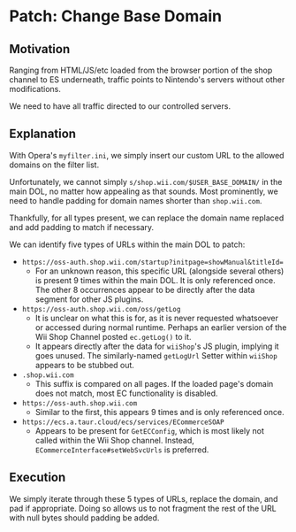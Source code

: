 # Patch: Change Base Domain

## Motivation
Ranging from HTML/JS/etc loaded from the browser portion of the shop channel to ES underneath, traffic points to Nintendo's servers without other modifications.

We need to have all traffic directed to our controlled servers.

## Explanation
With Opera's `myfilter.ini`, we simply insert our custom URL to the allowed domains on the filter list.

Unfortunately, we cannot simply `s/shop.wii.com/$USER_BASE_DOMAIN/` in the main DOL, no matter how appealing as that sounds. Most prominently, we need to handle padding for domain names shorter than `shop.wii.com`.

Thankfully, for all types present, we can replace the domain name replaced and add padding to match if necessary.

We can identify five types of URLs within the main DOL to patch:
  - `https://oss-auth.shop.wii.com/startup?initpage=showManual&titleId=`
    - For an unknown reason, this specific URL (alongside several others) is present 9 times within the main DOL. It is only referenced once. The other 8 occurrences appear to be directly after the data segment for other JS plugins.
  - `https://oss-auth.shop.wii.com/oss/getLog`
    - It is unclear on what this is for, as it is never requested whatsoever or accessed during normal runtime. Perhaps an earlier version of the Wii Shop Channel posted `ec.getLog()` to it.
    - It appears directly after the data for `wiiShop`'s JS plugin, implying it goes unused. The similarly-named `getLogUrl` Setter within `wiiShop` appears to be stubbed out.
  - `.shop.wii.com`
    - This suffix is compared on all pages. If the loaded page's domain does not match, most EC functionality is disabled.
  - `https://oss-auth.shop.wii.com`
    - Similar to the first, this appears 9 times and is only referenced once.
  - `https://ecs.a.taur.cloud/ecs/services/ECommerceSOAP`
    - Appears to be present for `GetECConfig`, which is most likely not called within the Wii Shop channel. Instead, `ECommerceInterface#setWebSvcUrls` is preferred.

## Execution
We simply iterate through these 5 types of URLs, replace the domain, and pad if appropriate. Doing so allows us to not fragment the rest of the URL with null bytes should padding be added.